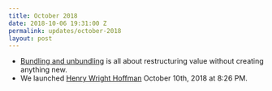 ```yaml
---
title: October 2018
date: 2018-10-06 19:31:00 Z
permalink: updates/october-2018
layout: post
---
```


* [Bundling and unbundling](https://twitter.com/jaymehoffman/status/1053000693907369984) is all about restructuring value without creating anything new. 
* We launched [Henry Wright Hoffman](https://photos.app.goo.gl/TJhVYaHGC3PFKg1B7) October 10th, 2018 at 8:26 PM. 